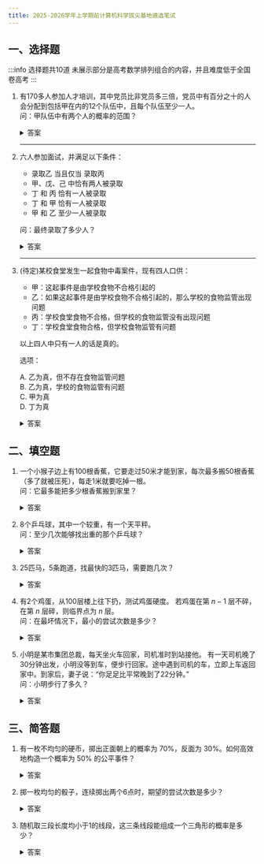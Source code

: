 ```yaml
---
title: 2025-2026学年上学期前计算机科学拔尖基地遴选笔试
---
```


## 一、选择题

:::info
选择题共10道 未展示部分是高考数学排列组合的内容，并且难度低于全国卷高考
:::

1. 有170多人参加人才培训，其中党员比非党员多三倍，党员中有百分之十的人会分配到包括甲在内的12个队伍中，且每个队伍至少一人。  
    问：甲队伍中有两个人的概率的范围？

    <details>
    <summary>答案</summary>

    </details>

    ***

2. 六人参加面试，并满足以下条件：

   - 录取乙 当且仅当 录取丙  
   - 甲、戊、己 中恰有两人被录取
   - 丁 和 丙 恰有一人被录取
   - 丁 和 甲 恰有一人被录取
   - 甲 和 乙 至少一人被录取

    问：最终录取了多少人？

    <details>
    <summary>答案</summary>

    </details>

    ***

3. (待定)某校食堂发生一起食物中毒案件，现有四人口供：

   - 甲：这起事件是由学校食物不合格引起的  
   - 乙：如果这起事件是由学校食物不合格引起的，那么学校的食物监管出现问题  
   - 丙：学校食堂食物不合格，但学校的食物监管没有出现问题  
   - 丁：学校食堂食物合格，但学校食物监管有问题  

    以上四人中只有一人的话是真的。

    选项：

    A. 乙为真，但不存在食物监管问题  
    B. 乙为真，学校的食物监管有问题  
    C. 甲为真  
    D. 丁为真  

    <details>
    <summary>答案</summary>

    </details>

## 二、填空题

1. 一个小猴子边上有100根香蕉，它要走过50米才能到家，每次最多搬50根香蕉（多了就被压死），每走1米就要吃掉一根。  
    问：它最多能把多少根香蕉搬到家里？

    <details>
    <summary>答案</summary>

    </details>

2. 8个乒乓球，其中一个较重，有一个天平秤。  
    问：至少几次能够找出重的那个乒乓球？

    <details>
    <summary>答案</summary>

    </details>

3. 25匹马，5条跑道，找最快的3匹马，需要跑几次？

    <details>
    <summary>答案</summary>

    </details>

4. 有2个鸡蛋，从100层楼上往下扔，测试鸡蛋硬度。  若鸡蛋在第 $n-1$ 层不碎，在第 $n$ 层碎，则临界点为 $n$ 层。  
    问：在最坏情况下，最小的尝试次数是多少？

    <details>
    <summary>答案</summary>

    </details>

5. 小明是某市集团总裁，每天坐火车回家，司机准时到站接他。  有一天司机晚了30分钟出发，小明没等到车，便步行回家。途中遇到司机的车，立即上车返回家中。到家后，妻子说：“你足足比平常晚到了22分钟。”  
    问：小明步行了多久？

    <details>
    <summary>答案</summary>

    </details>

## 三、简答题

1. 有一枚不均匀的硬币，掷出正面朝上的概率为 70%，反面为 30%。如何高效地构造一个概率为 50% 的公平事件？

    <details>
    <summary>答案</summary>

    </details>

2. 掷一枚均匀的骰子，连续掷出两个6点时，期望的尝试次数是多少？

    <details>
    <summary>答案</summary>

    </details>

3. 随机取三段长度均小于1的线段，这三条线段能组成一个三角形的概率是多少？

    <details>
    <summary>答案</summary>

    </details>
